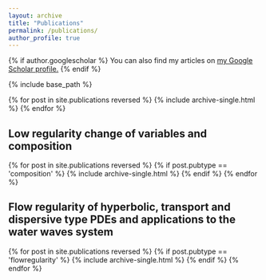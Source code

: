 ```yaml
---
layout: archive
title: "Publications"
permalink: /publications/
author_profile: true
---
```



{% if author.googlescholar %}
  You can also find my articles on <u><a href="{{author.googlescholar}}">my Google Scholar profile</a>.</u>
{% endif %}

{% include base_path %}

{% for post in site.publications reversed %}
  {% include archive-single.html %}
{% endfor %}


<h2>Low regularity change of variables and composition</h2>
  {% for post in site.publications reversed %} 
    {% if post.pubtype == 'composition' %} 
      {% include archive-single.html %} 
    {% endif %}
  {% endfor %}

<h2>Flow regularity of hyperbolic, transport and dispersive type PDEs and applications to the water waves system</h2>
 {% for post in site.publications reversed %} 
    {% if post.pubtype == 'flowregularity' %} 
      {% include archive-single.html %} 
    {% endif %}
  {% endfor %}
 
